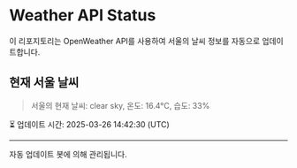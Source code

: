 
# Weather API Status

이 리포지토리는 OpenWeather API를 사용하여 서울의 날씨 정보를 자동으로 업데이트합니다.

## 현재 서울 날씨
> 서울의 현재 날씨: clear sky, 온도: 16.4°C, 습도: 33%

⏳ 업데이트 시간: 2025-03-26 14:42:30 (UTC)

---
자동 업데이트 봇에 의해 관리됩니다.
